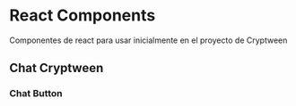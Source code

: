 # React Components

Componentes de react para usar inicialmente en el proyecto de Cryptween

## Chat Cryptween



### Chat Button
